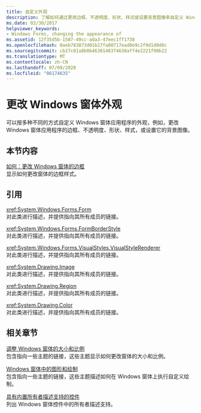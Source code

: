 ```yaml
---
title: 自定义外观
description: 了解如何通过更改边框、不透明度、形状、样式或设置背景图像来自定义 Windows 窗体应用程序的外观。
ms.date: 03/30/2017
helpviewer_keywords:
- Windows Forms, changing the appearance of
ms.assetid: 12f35d5b-1587-49cc-ada3-47eec1ff1738
ms.openlocfilehash: 0aeb783873d01b27fa00717ead0e9c2f9d1d0d0c
ms.sourcegitcommit: cb27c01a8b0b4630148374638aff4e2221f90b22
ms.translationtype: MT
ms.contentlocale: zh-CN
ms.lasthandoff: 07/09/2020
ms.locfileid: "86174635"
---
```

# <a name="changing-the-appearance-of-windows-forms"></a>更改 Windows 窗体外观
可以按多种不同的方式自定义 Windows 窗体应用程序的外观，例如，更改 Windows 窗体应用程序的边框、不透明度、形状、样式，或设置它的背景图像。  
  
## <a name="in-this-section"></a>本节内容  
 [如何：更改 Windows 窗体的边框](how-to-change-the-borders-of-windows-forms.md)  
 显示如何更改窗体的边框样式。  
  
## <a name="reference"></a>引用  
 <xref:System.Windows.Forms.Form>  
 对此类进行描述，并提供指向其所有成员的链接。  
  
 <xref:System.Windows.Forms.FormBorderStyle>  
 对此类进行描述，并提供指向其所有成员的链接。  
  
 <xref:System.Windows.Forms.VisualStyles.VisualStyleRenderer>  
 对此类进行描述，并提供指向其所有成员的链接。  
  
 <xref:System.Drawing.Image>  
 对此类进行描述，并提供指向其所有成员的链接。  
  
 <xref:System.Drawing.Region>  
 对此类进行描述，并提供指向其所有成员的链接。  
  
 <xref:System.Drawing.Color>  
 对此类进行描述，并提供指向其所有成员的链接。  
  
## <a name="related-sections"></a>相关章节  
 [调整 Windows 窗体的大小和比例](adjusting-the-size-and-scale-of-windows-forms.md)  
 包含指向一些主题的链接，这些主题显示如何更改窗体的大小和比例。  
  
 [Windows 窗体中的图形和绘制](./advanced/graphics-and-drawing-in-windows-forms.md)  
 包含指向一些主题的链接，这些主题描述如何在 Windows 窗体上执行自定义绘制。  
  
 [具有内置所有者描述支持的控件](./controls/controls-with-built-in-owner-drawing-support.md)  
 列出 Windows 窗体控件中的所有者描述支持。
